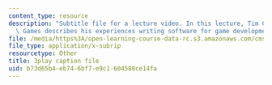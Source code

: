 ```yaml
---
content_type: resource
description: "Subtitle file for a lecture video. In this lecture, Tim Cowan of EA\
  \ Games describes his experiences writing software for game development.\t\t"
file: /media/https%3A/open-learning-course-data-rc.s3.amazonaws.com/cms-611j-creating-video-games-fall-2014/b73d65b4eb746bf7e9c1604580ce14fa_J4pnlCBTJYc.srt
file_type: application/x-subrip
resourcetype: Other
title: 3play caption file
uid: b73d65b4-eb74-6bf7-e9c1-604580ce14fa
---
```


